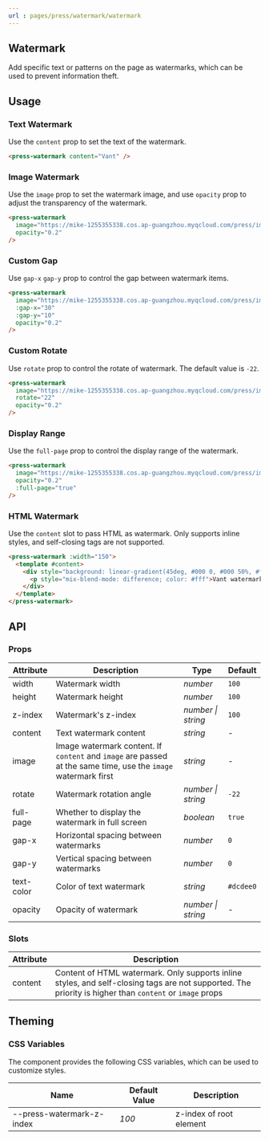 ```yaml
---
url : pages/press/watermark/watermark
---
```


## Watermark

Add specific text or patterns on the page as watermarks, which can be used to prevent information theft.


## Usage

### Text Watermark

Use the `content` prop to set the text of the watermark.

```html
<press-watermark content="Vant" />
```

### Image Watermark

Use the `image` prop to set the watermark image, and use `opacity` prop to adjust the transparency of the watermark.

```html
<press-watermark
  image="https://mike-1255355338.cos.ap-guangzhou.myqcloud.com/press/img/press-ui-full-logo.png"
  opacity="0.2"
/>
```

### Custom Gap

Use `gap-x` `gap-y` prop to control the gap between watermark items.

```html
<press-watermark
  image="https://mike-1255355338.cos.ap-guangzhou.myqcloud.com/press/img/press-ui-full-logo.png"
  :gap-x="30"
  :gap-y="10"
  opacity="0.2"
/>
```

### Custom Rotate

Use `rotate` prop to control the rotate of watermark. The default value is `-22`.

```html
<press-watermark
  image="https://mike-1255355338.cos.ap-guangzhou.myqcloud.com/press/img/press-ui-full-logo.png"
  rotate="22"
  opacity="0.2"
/>
```

### Display Range

Use the `full-page` prop to control the display range of the watermark.

```html
<press-watermark
  image="https://mike-1255355338.cos.ap-guangzhou.myqcloud.com/press/img/press-ui-full-logo.png"
  opacity="0.2"
  :full-page="true"
/>
```

### HTML Watermark

Use the `content` slot to pass HTML as watermark. Only supports inline styles, and self-closing tags are not supported.

```html
<press-watermark :width="150">
  <template #content>
    <div style="background: linear-gradient(45deg, #000 0, #000 50%, #fff 50%)">
      <p style="mix-blend-mode: difference; color: #fff">Vant watermark</p>
    </div>
  </template>
</press-watermark>
```

## API

### Props

| Attribute  | Description                                                                                                    | Type               | Default   |
| ---------- | -------------------------------------------------------------------------------------------------------------- | ------------------ | --------- |
| width      | Watermark width                                                                                                | _number_           | `100`     |
| height     | Watermark height                                                                                               | _number_           | `100`     |
| z-index    | Watermark's z-index                                                                                            | _number \| string_ | `100`     |
| content    | Text watermark content                                                                                         | _string_           | -         |
| image      | Image watermark content. If `content` and `image` are passed at the same time, use the `image` watermark first | _string_           | -         |
| rotate     | Watermark rotation angle                                                                                       | _number \| string_ | `-22`     |
| full-page  | Whether to display the watermark in full screen                                                                | _boolean_          | `true`    |
| gap-x      | Horizontal spacing between watermarks                                                                          | _number_           | `0`       |
| gap-y      | Vertical spacing between watermarks                                                                            | _number_           | `0`       |
| text-color | Color of text watermark                                                                                        | _string_           | `#dcdee0` |
| opacity    | Opacity of watermark                                                                                           | _number \| string_ | -         |

### Slots

| Attribute | Description                                                                                                                                             |
| --------- | ------------------------------------------------------------------------------------------------------------------------------------------------------- |
| content   | Content of HTML watermark. Only supports inline styles, and self-closing tags are not supported. The priority is higher than `content` or `image` props |

## Theming

### CSS Variables

The component provides the following CSS variables, which can be used to customize styles.

| Name                      | Default Value | Description             |
| ------------------------- | ------------- | ----------------------- |
| --press-watermark-z-index | _100_         | z-index of root element |
